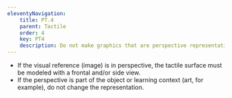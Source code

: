 ```yaml
---
eleventyNavigation:
    title: PT.4
    parent: Tactile
    order: 4
    key: PT4
    description: Do not make graphics that are perspective representations or with overlays.
---
```

- If the visual reference (image) is in perspective, the tactile surface must be modeled with a frontal and/or side view.
- If the perspective is part of the object or learning context (art, for example), do not change the representation.
